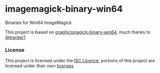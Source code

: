 imagemagick-binary-win64
===========================

Binaries for Win64 ImageMagick  

This project is based on [graphicsmagick-binary-win64](https://github.com/tracker1/graphicsmagick-binary-win64), much thanks to [@tracker1](https://github.com/tracker1)


### License

This project is licensed under the [ISC Licence](./LICENSE.md), portions of this project are licensed under their own [licenses](./imagemagick/licenses/)